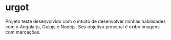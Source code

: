 # urgot

Projeto teste desenvolvido com o intuito de desenvolver minhas habilidades com o Angularjs, Gulpjs e Nodejs. Seu objetivo principal é exibir imagens com marcações.
